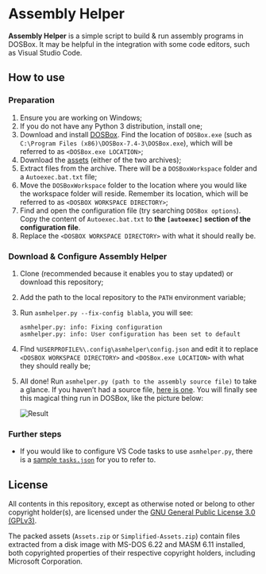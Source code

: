 # Assembly Helper

**Assembly Helper** is a simple script to build & run assembly programs in DOSBox. It may be helpful in the integration with some code editors, such as Visual Studio Code.

## How to use

### Preparation

1. Ensure you are working on Windows;
2. If you do not have any Python 3 distribution, install one;
3. Download and install [DOSBox](https://www.dosbox.com/). Find the location of `DOSBox.exe` (such as `C:\Program Files (x86)\DOSBox-7.4-3\DOSBox.exe`), which will be referred to as `<DOSBox.exe LOCATION>`;
4. Download the [assets](https://github.com/YangHanlin/asmhelper/releases/tag/v0.0) (either of the two archives);
5. Extract files from the archive. There will be a `DOSBoxWorkspace` folder and a `Autoexec.bat.txt` file;
6. Move the `DOSBoxWorkspace` folder to the location where you would like the workspace folder will reside. Remember its location, which will be referred to as `<DOSBOX WORKSPACE DIRECTORY>`;
7. Find and open the configuration file (try searching `DOSBox options`). Copy the content of `Autoexec.bat.txt` to **the `[autoexec]` section of the configuration file**.
8. Replace the `<DOSBOX WORKSPACE DIRECTORY>` with what it should really be.

### Download & Configure Assembly Helper

1. Clone (recommended because it enables you to stay updated) or download this repository;

2. Add the path to the local repository to the `PATH` environment variable;

3. Run `asmhelper.py --fix-config blabla`, you will see:

   ```
   asmhelper.py: info: Fixing configuration
   asmhelper.py: info: User configuration has been set to default
   ```

4. FInd `%USERPROFILE%\.config\asmhelper\config.json` and edit it to replace `<DOSBOX WORKSPACE DIRECTORY>` and `<DOSBox.exe LOCATION>` with what they should really be;

5. All done! Run `asmhelper.py (path to the assembly source file)` to take a glance. If you haven’t had a source file, [here is one](https://github.com/YangHanlin/asmhelper/releases/download/v0.0/misaka.asm). You will finally see this magical thing run in DOSBox, like the picture below:

   ![Result](https://i.loli.net/2020/04/11/hNuFVtmI1ZSvxXf.png)

### Further steps

- If you would like to configure VS Code tasks to use `asmhelper.py`, there is a [sample `tasks.json`](https://github.com/YangHanlin/asmhelper/releases/download/v0.0/tasks.json) for you to refer to.

## License

All contents in this repository, except as otherwise noted or belong to other copyright holder(s), are licensed under the [GNU General Public License 3.0 (GPLv3)](LICENSE).

The packed assets (`Assets.zip` or `Simplified-Assets.zip`) contain files extracted from a disk image with MS-DOS 6.22 and MASM 6.11 installed, both copyrighted properties of their respective copyright holders, including Microsoft Corporation.